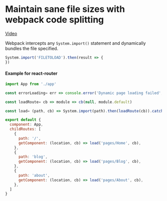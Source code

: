 # Maintain sane file sizes with webpack code splitting
[Video](https://egghead.io/lessons/tools-maintain-sane-file-sizes-with-webpack-code-splitting)

Webpack intercepts any ``System.import()`` statement and dynamically bundles the file specified.

```js
System.import('FILETOLOAD').then(result => {
})
```

#### Example for **react-router**
```js
import App from './app'

const errorLoading= err => console.error('Dynamic page loading failed', err)

const loadRoute= cb => module => cb(null, module.default)

const load= (path, cb) => System.import(path).then(loadRoute(cb)).catch(errorLoading)

export default {
  component: App,
  childRoutes: [
    {
      path: '/',
      getComponent: (location, cb) => load('pages/Home', cb),
    },
    {
      path: 'blog',
      getComponent: (location, cb) => load('pages/Blog', cb),
    },
    {
      path: 'about',
      getComponent: (location, cb) => load('pages/About', cb),
    },
  ]
}
```
